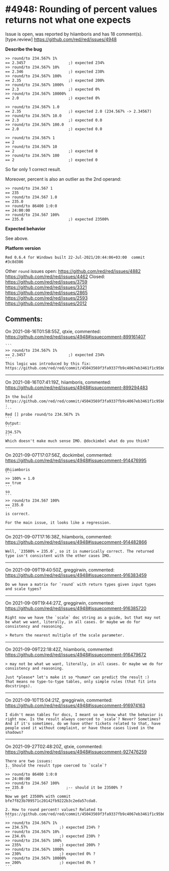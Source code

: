 
#4948: Rounding of percent values returns not what one expects
================================================================================
Issue is open, was reported by hiiamboris and has 18 comment(s).
[type.review]
<https://github.com/red/red/issues/4948>

**Describe the bug**
```
>> round/to 234.567% 1%
== 2.3457					;) expected 234%
>> round/to 234.567% 10%
== 2.346					;) expected 230%
>> round/to 234.567% 100%
== 2.35						;) expected 200%
>> round/to 234.567% 1000%
== 2.3						;) expected 0%
>> round/to 234.567% 10000%
== 2.0						;) expected 0%

>> round/to 234.567% 1.0
== 2.35						;) expected 2.0 (234.567% -> 2.34567)
>> round/to 234.567% 10.0
== 2.3						;) expected 0.0
>> round/to 234.567% 100.0
== 2.0						;) expected 0.0

>> round/to 234.567% 1
== 2
>> round/to 234.567% 10
== 2						;) expected 0
>> round/to 234.567% 100
== 2						;) expected 0
```
So far only 1 correct result.

Moreover, percent is also an outlier as the 2nd operand:
```
>> round/to 234.567 1
== 235
>> round/to 234.567 1.0
== 235.0
>> round/to 86400 1:0:0
== 24:00:00
>> round/to 234.567 100%
== 235.0					;) expected 23500%
```

**Expected behavior**

See above.

**Platform version**
```
Red 0.6.4 for Windows built 22-Jul-2021/20:44:06+03:00  commit #3c8d386
```

Other `round` issues open: https://github.com/red/red/issues/4882 https://github.com/red/red/issues/4462
Closed: https://github.com/red/red/issues/3759 https://github.com/red/red/issues/3321 https://github.com/red/red/issues/2865 https://github.com/red/red/issues/2593 https://github.com/red/red/issues/2012



Comments:
--------------------------------------------------------------------------------

On 2021-08-16T01:58:55Z, qtxie, commented:
<https://github.com/red/red/issues/4948#issuecomment-899161407>

    ```
    >> round/to 234.567% 1%
    == 2.3457					;) expected 234%
    ```
    This logic was introduced by this fix: https://github.com/red/red/commit/45043569f3fa9337fb9c4067eb3461f1c95b0377

--------------------------------------------------------------------------------

On 2021-08-16T07:41:19Z, hiiamboris, commented:
<https://github.com/red/red/issues/4948#issuecomment-899294483>

    In the build https://github.com/red/red/commit/45043569f3fa9337fb9c4067eb3461f1c95b0377 :
    ```
    Red [] probe round/to 234.567% 1%
    ```
    Output:
    ```
    234.57%
    ```
    Which doesn't make much sense IMO. @dockimbel what do you think?

--------------------------------------------------------------------------------

On 2021-09-07T17:07:56Z, dockimbel, commented:
<https://github.com/red/red/issues/4948#issuecomment-914476995>

    @hiiamboris 
    ```
    >> 100% = 1.0
    == true
    ```
    so 
    ```
    >> round/to 234.567 100%
    == 235.0
    ```
    is correct.
    
    For the main issue, it looks like a regression.

--------------------------------------------------------------------------------

On 2021-09-07T17:16:38Z, hiiamboris, commented:
<https://github.com/red/red/issues/4948#issuecomment-914482866>

    Well, `23500% = 235.0`, so it is numerically correct. The returned type isn't consistent with the other cases IMO.

--------------------------------------------------------------------------------

On 2021-09-09T19:40:50Z, greggirwin, commented:
<https://github.com/red/red/issues/4948#issuecomment-916383459>

    Do we have a matrix for `round` with return types given input types and scale types?

--------------------------------------------------------------------------------

On 2021-09-09T19:44:27Z, greggirwin, commented:
<https://github.com/red/red/issues/4948#issuecomment-916385720>

    Right now we have the `scale` doc string as a guide, but that may not be what we want, literally, in all cases. Or maybe we do for consistency and reasoning.
    
    > Return the nearest multiple of the scale parameter.

--------------------------------------------------------------------------------

On 2021-09-09T22:18:42Z, hiiamboris, commented:
<https://github.com/red/red/issues/4948#issuecomment-916479672>

    > may not be what we want, literally, in all cases. Or maybe we do for consistency and reasoning.
    
    Just *please* let's make it so *human* can predict the result :)
    That means no type-to-type tables, only simple rules (that fit into docstrings).

--------------------------------------------------------------------------------

On 2021-09-10T15:04:21Z, greggirwin, commented:
<https://github.com/red/red/issues/4948#issuecomment-916974163>

    I didn't mean tables for docs, I meant so we know what the behavior is
    right now. Is the result always coerced to `scale`? Never? Sometimes?
    And if it's sometimes, do we have other tickets related to that, have
    people used it without complaint, or have those cases lived in the
    shadows?
    

--------------------------------------------------------------------------------

On 2021-09-27T02:48:20Z, qtxie, commented:
<https://github.com/red/red/issues/4948#issuecomment-927476259>

    There are two issues:
    1. Should the result type coerced to `scale`?
    ```
    >> round/to 86400 1:0:0
    == 24:00:00
    >> round/to 234.567 100%
    == 235.0                   ;-- should it be 23500% ? 
    ```
    Now we get 23500% with commit bfe7f823b709571c20142fb9222b3c2eda57cda8.
    
    2. How to round percent! values? Related to https://github.com/red/red/commit/45043569f3fa9337fb9c4067eb3461f1c95b0377#r57095334
    ```
    >> round/to 234.567% 1%
    == 234.57%				;) expected 234% ?
    >> round/to 234.567% 10%
    == 234.6%				;) expected 230% ?
    >> round/to 234.567% 100%
    == 235%					;) expected 200% ?
    >> round/to 234.567% 1000%
    == 230%					;) expected 0% ?
    >> round/to 234.567% 10000%
    == 200%					;) expected 0% ?
    ```

